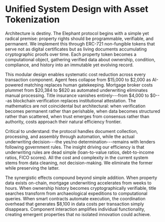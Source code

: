 # Unified System Design with Asset Tokenization

Architecture is destiny. The Elephant protocol begins with a simple yet
radical premise: property rights should be programmable, verifiable, and
permanent. We implement this through ERC-721 non-fungible tokens that
serve not as digital certificates but as living documents accumulating
cryptographic proofs over time. Each property token becomes a
computational object, gathering verified data about ownership,
condition, compliance, and history into an immutable yet evolving
record.

This modular design enables systematic cost reduction across every
transaction component. Agent fees collapse from \$15,000 to \$2,000 as
AI-powered matching replaces human gatekeeping. Mortgage broker costs
plummet from \$20,384 to \$620 as automated underwriting eliminates
manual processing. Title insurance vanishes entirely---from \$4,000 to
\$0---as blockchain verification replaces institutional attestation. The
mathematics are not coincidental but architectural: when verification
becomes permanent rather than perishable, when data becomes structured
rather than scattered, when trust emerges from consensus rather than
authority, costs approach their natural efficiency frontier.

Critical to understand: the protocol handles document collection,
processing, and assembly through automation, while the actual
underwriting decision---the yes/no determination---remains with lenders
following government rules. The insight driving our efficiency is that
underwriting rules are dead simple (loan-to-value ratios, debt-to-income
ratios, FICO scores). All the cost and complexity in the current system
stems from data cleaning, not decision-making. We eliminate the former
while preserving the latter.

The synergistic effects compound beyond simple addition. When property
data exists on-chain, mortgage underwriting accelerates from weeks to
hours. When ownership history becomes cryptographically verifiable,
title searches transform from archaeological expeditions to
computational queries. When smart contracts automate execution, the
coordination overhead that generates \$8,100 in data costs per
transaction simply disappears. Component interaction amplifies
individual functionality, creating emergent properties that no isolated
innovation could achieve.
